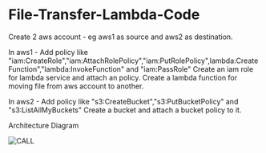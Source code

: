 # File-Transfer-Lambda-Code

Create 2 aws account - eg aws1 as source and aws2 as destination.

In aws1 -  Add policy like "iam:CreateRole","iam:AttachRolePolicy","iam:PutRolePolicy",lambda:CreateFunction","lambda:InvokeFunction" and "iam:PassRole"
Create an iam role for lambda service and attach an policy.
Create a lambda function for moving file from aws account to another. 

In aws2 - Add policy like "s3:CreateBucket","s3:PutBucketPolicy" and "s3:ListAllMyBuckets"
Create a bucket and attach a bucket policy to it.


Architecture Diagram

![CALL](https://github.com/arvindan1308/File-Transfer-Lambda-Code/assets/52846982/7acd71ee-c98a-4e7e-a388-32a022746fc7)
